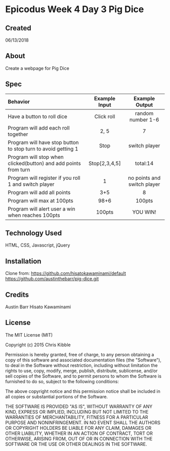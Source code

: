 # Epicodus Week 4 Day 3 Pig Dice

## Created

06/13/2018

## About

Create a webpage for Pig Dice

## Spec

|Behavior|Example Input|Example Output|
|:--------|:-------------:|:--------------:|
|Have a button to roll dice|Click roll|random number 1-6|
|Program will add each roll together| 2, 5| 7|
|Program will have stop button to stop turn to avoid getting 1|Stop| switch player|
|Program will stop when clicked(button) and add points from turn|Stop[2,3,4,5]|total:14|
|Program will register if you roll 1 and switch player| 1 | no points and switch player|
|Program will add all points|3+5| 8|
|Program will max at 100pts|98+6| 100pts|
|Program will alert user a win when reaches 100pts|100pts|YOU WIN!|
## Technology Used

HTML, CSS, Javascript, jQuery

## Installation
Clone from: https://github.com/hisatokawaminami/default
https://github.com/austinthebarr/pig-dice.git

## Credits
Austin Barr
Hisato Kawaminami


## License

The MIT License (MIT)

Copyright (c) 2015 Chris Kibble

Permission is hereby granted, free of charge, to any person obtaining a copy of this software and associated documentation files (the "Software"), to deal in the Software without restriction, including without limitation the rights to use, copy, modify, merge, publish, distribute, sublicense, and/or sell copies of the Software, and to permit persons to whom the Software is furnished to do so, subject to the following conditions:

The above copyright notice and this permission notice shall be included in all copies or substantial portions of the Software.

THE SOFTWARE IS PROVIDED "AS IS", WITHOUT WARRANTY OF ANY KIND, EXPRESS OR IMPLIED, INCLUDING BUT NOT LIMITED TO THE WARRANTIES OF MERCHANTABILITY, FITNESS FOR A PARTICULAR PURPOSE AND NONINFRINGEMENT. IN NO EVENT SHALL THE AUTHORS OR COPYRIGHT HOLDERS BE LIABLE FOR ANY CLAIM, DAMAGES OR OTHER LIABILITY, WHETHER IN AN ACTION OF CONTRACT, TORT OR OTHERWISE, ARISING FROM, OUT OF OR IN CONNECTION WITH THE SOFTWARE OR THE USE OR OTHER DEALINGS IN THE SOFTWARE.
